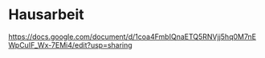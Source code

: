 # Hausarbeit


https://docs.google.com/document/d/1coa4FmbIQnaETQ5RNVjj5hq0M7nEWpCuIF_Wx-7EMi4/edit?usp=sharing
